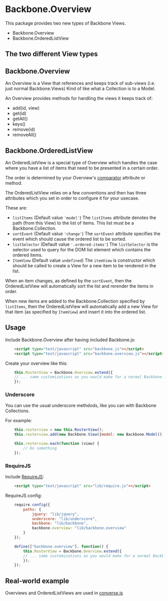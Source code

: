 # Backbone.Overview

This package provides two new types of Backbone Views.

* Backbone.Overview
* Backbone.OrderedListView

## The two different View types

## Backbone.Overview

An Overview is a View that references and keeps track of sub-views (i.e. just normal Backbone.Views)
Kind of like what a Collection is to a Model.

An Overview provides methods for handling the views it keeps track of:

  * add(id, view)
  * get(id)
  * getAll()
  * keys()
  * remove(id)
  * removeAll()

## Backbone.OrderedListView

An OrderedListView is a special type of Overview which handles the case where
you have a list of items that need to be presented in a certain order.

The order is determined by your Overview's [comparator](http://backbonejs.org/#Collection-comparator)
attribute or method.

The OrderedListView relies on a few conventions and then has three attributes
which you set in order to configure it for your usecase. 

These are:

* `listItems` (Default value `'model'`)
    The `listItems` attribute denotes the path (from this View) to the
    list of items. This list must be a Backbone.Collection.
* `sortEvent` (Default value `'change'`)
    The `sortEvent` attribute specifies the event which should cause the
    ordered list to be sorted.
* `listSelector` (Default value `'.ordered-items'`)
    The `listSelector` is the selector used to query for the DOM list
    element which contains the ordered items.
* `ItemView` (Default value `undefined`)
    The `itemView` is constructor which should be called to create a
    View for a new item to be rendered in the list.

When an item changes, as defined by the `sortEvent`, then the OrderedListView
will automatically sort the list and rerender the items in order.

When new items are added to the Backbone.Collection specified by `listItems`,
then the OrderedListView will automatically add a new View for that item (as
specified by `ItemView`) and insert it into the ordered list.

## Usage

Include Backbone.Overview after having included Backbone.js:

```html
    <script type="text/javascript" src="backbone.js"></script>
    <script type="text/javascript" src="backbone.overview.js"></script>
```

Create your overview like this:

```javascript
    this.RosterView = Backbone.Overview.extend({
    // ... same customizations as you would make for a normal Backbone.View
    });
```

### Underscore

You can use the usual underscore methdods, like you can with Backbone
Collections.

For example:

```javascript
    this.rosterview = new this.RosterView();
    this.rosterview.add(new Backbone.View({model: new Backbone.Model()));

    this.rosterview.each(function (view) {
        // Do something
    });
```

### RequireJS

Include [RequireJS](http://requirejs.org):

```html
    <script type="text/javascript" src="lib/require.js"></script>
```

RequireJS config: 
```javascript
    require.config({
        paths: {
            jquery: "lib/jquery",
            underscore: "lib/underscore",
            backbone: "lib/backbone",
            backbone.overview: "lib/backbone.overview"
        }
    });
```

```javascript
    define(["backbone.overview"], function() {
        this.RosterView = Backbone.Overview.extend({
        // ... same customizations as you would make for a normal Backbone.View
        });
    });
```
## Real-world example 

Overviews and OrderedListViews are used in [converse.js](http://conversejs.org)
